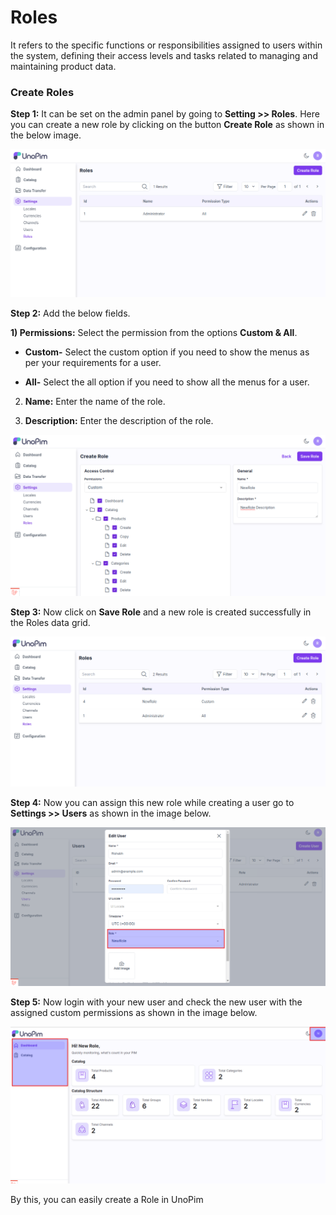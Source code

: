 # Roles

It refers to the specific functions or responsibilities assigned to users within the system, defining their access levels and tasks related to managing and maintaining product data.

### Create Roles

**Step 1:** It can be set on the admin panel by going to **Setting >> Roles**. Here you can create a new role by clicking on the button **Create Role** as shown in the below image.

 ![Role](../../assets/1.0/images/settings/createRole.png)

**Step 2:** Add the below fields.

**1) Permissions:** Select the permission from the options **Custom & All**.

* **Custom-** Select the custom option if you need to show the menus as per your requirements for a user. 

* **All-** Select the all option if you need to show all the menus for a user.

2) **Name:** Enter the name of the role.

3) **Description:** Enter the description of the role.

 ![Save Role](../../assets/1.0/images/settings/saveRole.png)

**Step 3:** Now click on **Save Role** and a new role is created successfully in the Roles data grid.

 ![Role Grid](../../assets/1.0/images/settings/roleGrid.png)

**Step 4:** Now you can assign this new role while creating a user go to **Settings >> Users** as shown in the image below.

 ![Role Output](../../assets/1.0/images/settings/roleOutput.png)

**Step 5:** Now login with your new user and check the new user with the assigned custom permissions as shown in the image below.  

 ![Role Output](../../assets/1.0/images/settings/roless.png)

By this, you can easily create a Role in UnoPim

